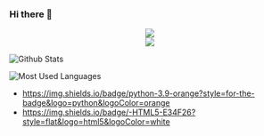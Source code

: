 ### Hi there 👋
<div align="center"> <a href="https://blog.ytadx.cn/"> <img src="https://readme-typing-svg.herokuapp.com/?lines=拒绝娱乐至死的时代&center=true&size=27"> </a> </div>

<div align="center"> <img src="https://profile-counter.glitch.me/wiquchonglang/count.svg" /> </div>


![Github Stats](https://github-readme-stats.vercel.app/api?username=woquchonglang&show_icons=true&theme=dark&count_private=true)

![Most Used Languages](https://github-readme-stats.vercel.app/api/top-langs/?username=woquchonglang&theme=dark&layout=compact)

- https://img.shields.io/badge/python-3.9-orange?style=for-the-badge&logo=python&logoColor=orange
- https://img.shields.io/badge/-HTML5-E34F26?style=flat&logo=html5&logoColor=white


